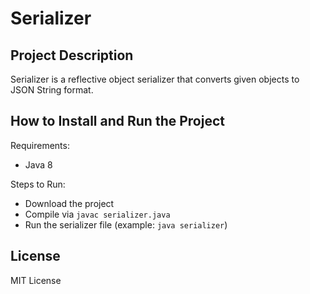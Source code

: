 # Serializer

## Project Description
Serializer is a reflective object serializer that converts given objects to JSON String format.

## How to Install and Run the Project
Requirements:
- Java 8

Steps to Run:
- Download the project
- Compile via `javac serializer.java`
- Run the serializer file (example: `java serializer`)

## License
MIT License
